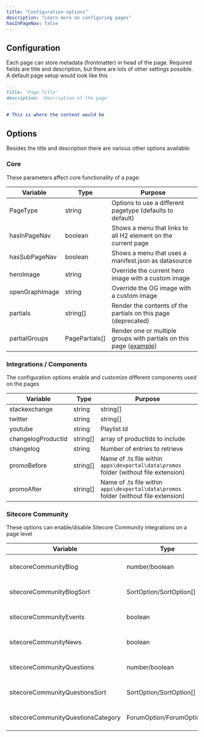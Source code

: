 ```yaml
---
title: "Configuration options"
description: "Learn more on configuring pages"
hasInPageNav: false
---
```


## Configuration
Each page can store metadata (frontmatter) in head of the page. Required fields are title and description, but there are lots of other settings possible. A default page setup would look like this
```markdown
---
title: 'Page Title'
description: 'Description of the page'
---

# This is where the content would be

```

## Options
Besides the title and description there are various other options available:

### Core
These parameters affect core functionality of a page:

|Variable|Type|Purpose|
|-|-|-|
|PageType|string|Options to use a different pagetype (defaults to default)|
|hasInPageNav|boolean|Shows a menu that links to all H2 element on the current page|
|hasSubPageNav|boolean|Shows a menu that uses a manifest.json as datasource|
|heroImage|string|Override the current hero image with a custom image|
|openGraphImage|string|Override the OG image with a custom image|
|partials|string[]|Render the contents of the partials on this page (deprecated)|
|partialGroups|PagePartials[]|Render one or multiple groups with partials on this page ([example](https://github.com/Sitecore/developer-portal/blob/773a9f5783ad34293ed3959fc400c795f0fc9d8b/apps/devportal/data/markdown/pages/discover.md?plain=1#L7))|

### Integrations / Components
The configuration options enable and customize different components used on the pages

|Variable|Type|Purpose|
|-|-|-|
stackexchange|string | string[]|string or string array of tags (#tagname)|
twitter|string | string[]|String array of accounts or hashtags|
youtube|string|Playlist Id|
changelogProductId|string[]|array of productIds to include|
changelog|string|Number of entries to retrieve|
promoBefore|string[]|Name of .ts file within `apps\devportal\data\promos` folder (without file extension)|
promoAfter|string[]|Name of .ts file within `apps\devportal\data\promos` folder (without file extension)|

### Sitecore Community
These options can enable/disable Sitecore Community integrations on a page level

|Variable|Type|Purpose|
|-|-|-|
sitecoreCommunityBlog|number/boolean|[Read more here](content/community)|
sitecoreCommunityBlogSort|SortOption/SortOption[]|[Read more here](content/community)|
sitecoreCommunityEvents|boolean|[Read more here](content/community)|
sitecoreCommunityNews|boolean|[Read more here](content/community)|
sitecoreCommunityQuestions|number/boolean|[Read more here](content/community)|
sitecoreCommunityQuestionsSort|SortOption/SortOption[]|[Read more here](content/community)|
sitecoreCommunityQuestionsCategory|ForumOption/ForumOption[]|[Read more here](content/community)|